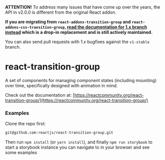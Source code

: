 **ATTENTION!** To address many issues that have come up over the years, the API in v2.0.0 is different from the original React addon.

**If you are migrating from `react-addons-transition-group` and `react-addons-css-transition-group`, [read the documentation for 1.x branch instead](https://github.com/reactjs/react-transition-group/tree/v1-stable) which is a drop-in replacement and is still actively maintained.**

You can also send pull requests with 1.x bugfixes against the `v1-stable` branch.

# react-transition-group

A set of components for managing component states (including mounting) over time,
specifically designed with animation in mind.

Check out the documentation at: [https://reactcommunity.org/react-transition-group/](https://reactcommunity.org/react-transition-group/)

### Examples

Clone the repo first:

```sh
git@github.com:reactjs/react-transition-group.git
```

Then run `npm install` (or `yarn install`), and finally `npm run storybook` to
start a storybook instance you can navigate to in your browser and see some examples
